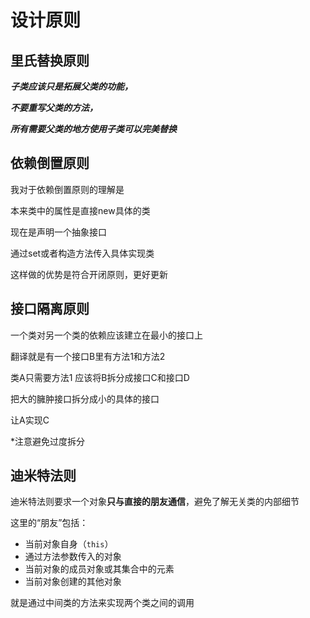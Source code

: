 

# 设计原则



## 里氏替换原则



***子类应该只是拓展父类的功能，***

***不要重写父类的方法，***

***所有需要父类的地方使用子类可以完美替换***



## 依赖倒置原则



我对于依赖倒置原则的理解是

本来类中的属性是直接new具体的类

现在是声明一个抽象接口

通过set或者构造方法传入具体实现类

这样做的优势是符合开闭原则，更好更新



## 接口隔离原则



一个类对另一个类的依赖应该建立在最小的接口上

翻译就是有一个接口B里有方法1和方法2

类A只需要方法1 应该将B拆分成接口C和接口D

把大的臃肿接口拆分成小的具体的接口

让A实现C

*注意避免过度拆分

## 迪米特法则

迪米特法则要求一个对象**只与直接的朋友通信**，避免了解无关类的内部细节

这里的“朋友”包括：

- 当前对象自身（`this`）
- 通过方法参数传入的对象
- 当前对象的成员对象或其集合中的元素
- 当前对象创建的其他对象

就是通过中间类的方法来实现两个类之间的调用